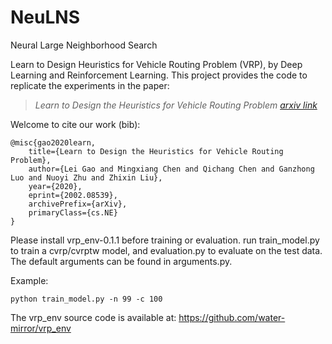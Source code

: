 # NeuLNS
Neural Large Neighborhood Search

Learn to Design Heuristics for Vehicle Routing Problem (VRP), by Deep Learning and Reinforcement Learning. This project provides the code to replicate the experiments in the paper:

> <cite> Learn to Design the Heuristics for Vehicle Routing Problem [arxiv link](https://arxiv.org/abs/2002.08539)</cite>

Welcome to cite our work (bib):

``` 
@misc{gao2020learn,
    title={Learn to Design the Heuristics for Vehicle Routing Problem},
    author={Lei Gao and Mingxiang Chen and Qichang Chen and Ganzhong Luo and Nuoyi Zhu and Zhixin Liu},
    year={2020},
    eprint={2002.08539},
    archivePrefix={arXiv},
    primaryClass={cs.NE}
}
```

Please install vrp_env-0.1.1 before training or evaluation. run train_model.py
to train a cvrp/cvrptw model, and evaluation.py to evaluate on the test data. The
default arguments can be found in arguments.py.

Example:
```
python train_model.py -n 99 -c 100
```

The vrp_env source code is available at: https://github.com/water-mirror/vrp_env
